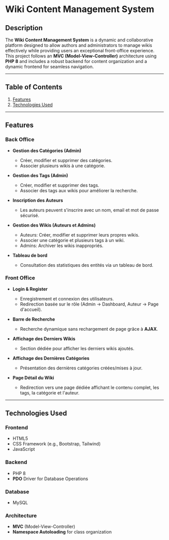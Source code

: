 # **Wiki Content Management System**

## **Description**
The **Wiki Content Management System** is a dynamic and collaborative platform designed to allow authors and administrators to manage wikis effectively while providing users an exceptional front-office experience. This project follows an **MVC (Model-View-Controller)** architecture using **PHP 8** and includes a robust backend for content organization and a dynamic frontend for seamless navigation.

---

## **Table of Contents**
1. [Features](#features)
2. [Technologies Used](#technologies-used)
---

## **Features**

### **Back Office**
- **Gestion des Catégories (Admin)**  
   - Créer, modifier et supprimer des catégories.  
   - Associer plusieurs wikis à une catégorie.  

- **Gestion des Tags (Admin)**  
   - Créer, modifier et supprimer des tags.  
   - Associer des tags aux wikis pour améliorer la recherche.  

- **Inscription des Auteurs**  
   - Les auteurs peuvent s'inscrire avec un nom, email et mot de passe sécurisé.  

- **Gestion des Wikis (Auteurs et Admins)**  
   - Auteurs: Créer, modifier et supprimer leurs propres wikis.  
   - Associer une catégorie et plusieurs tags à un wiki.  
   - Admins: Archiver les wikis inappropriés.  

- **Tableau de bord**  
   - Consultation des statistiques des entités via un tableau de bord.

### **Front Office**
- **Login & Register**  
   - Enregistrement et connexion des utilisateurs.  
   - Redirection basée sur le rôle (Admin → Dashboard, Auteur → Page d'accueil).  

- **Barre de Recherche**  
   - Recherche dynamique sans rechargement de page grâce à **AJAX**.  

- **Affichage des Derniers Wikis**  
   - Section dédiée pour afficher les derniers wikis ajoutés.  

- **Affichage des Dernières Catégories**  
   - Présentation des dernières catégories créées/mises à jour.  

- **Page Détail du Wiki**  
   - Redirection vers une page dédiée affichant le contenu complet, les tags, la catégorie et l'auteur.  

---

## **Technologies Used**
### **Frontend**
- HTML5  
- CSS Framework (e.g., Bootstrap, Tailwind)  
- JavaScript  

### **Backend**
- PHP 8  
- **PDO** Driver for Database Operations  

### **Database**
- MySQL  

### **Architecture**
- **MVC** (Model-View-Controller)  
- **Namespace Autoloading** for class organization  

